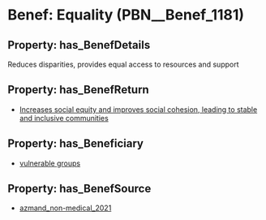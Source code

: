 # Benef: __Equality__ (PBN__Benef_1181)

## Property: has_BenefDetails

Reduces disparities, provides equal access to resources and support

## Property: has_BenefReturn

* [Increases social equity and improves social cohesion, leading to stable and inclusive communities](../BenefReturn/PBN__BenefReturn_1316)

## Property: has_Beneficiary

* [vulnerable groups](../Stakeholder/PBN__Stakeholder_115)

## Property: has_BenefSource

* [azmand_non-medical_2021](../Article/PBN__Article_243)

